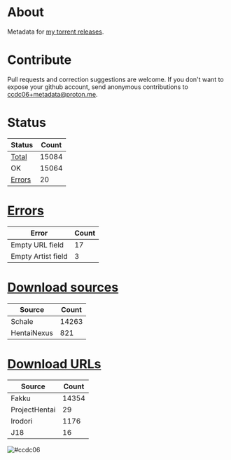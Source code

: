 # About
Metadata for [my torrent releases](https://sukebei.nyaa.si/?q=CCDC06).

# Contribute
Pull requests and correction suggestions are welcome. If you don't want to expose your github account, send anonymous contributions to [ccdc06+metadata@proton.me](mailto:ccdc06+metadata@proton.me).

<!-- [Status] -->
# Status
|Status|Count|
|-|-|
|[Total](indexes/list.csv)|15084|
|OK|15064|
|[Errors](indexes/errors.csv)|20|

# [Errors](indexes/errors.csv)
|Error|Count|
|-|-|
|Empty URL field|17|
|Empty Artist field|3|

# [Download sources](indexes/downloadSource.csv)
|Source|Count|
|-|-|
|Schale|14263|
|HentaiNexus|821|

# [Download URLs](indexes/urlSource.csv)
|Source|Count|
|-|-|
|Fakku|14354|
|ProjectHentai|29|
|Irodori|1176|
|J18|16|
<!-- [/Status] -->

![#ccdc06](https://placehold.co/15x15/ccdc06/ccdc06.png)
